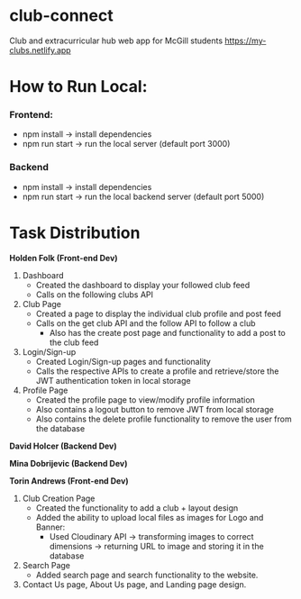 # club-connect
Club and extracurricular hub web app for McGill students 
https://my-clubs.netlify.app

# How to Run Local:

### Frontend:
- npm install -> install dependencies
- npm run start -> run the local server (default port 3000)

### Backend
- npm install -> install dependencies
- npm run start -> run the local backend server (default port 5000)

# Task Distribution

**Holden Folk (Front-end Dev)**

1. Dashboard
   - Created the dashboard to display your followed club feed
   - Calls on the following clubs API
2. Club Page
    - Created a page to display the individual club profile and post feed
    - Calls on the get club API and the follow API to follow a club
        - Also has the create post page and functionality to add a post to the club feed
3. Login/Sign-up
    - Created Login/Sign-up pages and functionality
    - Calls the respective APIs to create a profile and retrieve/store the JWT authentication token in local storage
4. Profile Page
   - Created the profile page to view/modify profile information
   - Also contains a logout button to remove JWT from local storage
   - Also contains the delete profile functionality to remove the user from the database

**David Holcer (Backend Dev)**

**Mina Dobrijevic (Backend Dev)**

**Torin Andrews (Front-end Dev)**

1. Club Creation Page
    - Created the functionality to add a club + layout design
    - Added the ability to upload local files as images for Logo and Banner:
        * Used Cloudinary API -> transforming images to correct dimensions -> returning URL to image and storing it in the database
2. Search Page
    - Added search page and search functionality to the website.
3. Contact Us page, About Us page, and Landing page design.
